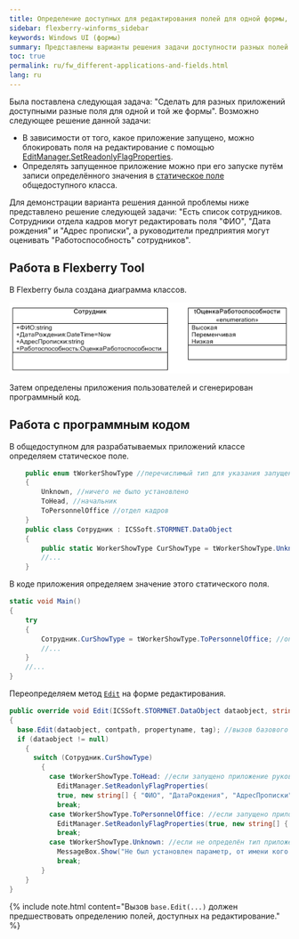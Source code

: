 ```yaml
---
title: Определение доступных для редактирования полей для одной формы, но разных приложений
sidebar: flexberry-winforms_sidebar
keywords: Windows UI (формы)
summary: Представлены варианты решения задачи доступности разных полей для одной и той же формы в разных приложениях, рассмотрен подробный пример с пошаговым объяснением
toc: true
permalink: ru/fw_different-applications-and-fields.html
lang: ru
---
```


Была поставлена следующая задача: "Сделать для разных приложений доступными разные поля для одной и той же формы".
Возможно следующее решение данной задачи:

* В зависимости от того, какое приложение запущено, можно блокировать поля на редактирование с помощью [EditManager.SetReadonlyFlagProperties](fw_editmanager.html).
* Определять запущенное приложение можно при его запуске путём записи определённого значения в [статическое поле](http://msdn.microsoft.com/library/98f28cdx.aspx) общедоступного класса.

Для демонстрации варианта решения данной проблемы ниже представлено решение следующей задачи: "Есть список сотрудников. Сотрудники отдела кадров могут редактировать поля "ФИО", "Дата рождения" и "Адрес прописки", а руководители предприятия могут оценивать "Работоспособность" сотрудников".

## Работа в Flexberry Tool

В Flexberry была создана диаграмма классов.

![Диаграмма классов](/images/pages/products/flexberry-winforms/desktop/class-diagram_-workers.jpg)

Затем определены приложения пользователей и сгенерирован программный код.

## Работа с программным кодом

В общедоступном для разрабатываемых приложений классе определяем статическое поле.

```csharp
    public enum tWorkerShowType //перечислимый тип для указания запущенного приложения
    {
        Unknown, //ничего не было установлено
        ToHead, //начальник
        ToPersonnelOffice //отдел кадров
    }
    public class Сотрудник : ICSSoft.STORMNET.DataObject
    {
        public static WorkerShowType CurShowType = tWorkerShowType.Unknown; //статическое поле для указания запущенного приложения
        //...
    }
```

В коде приложения определяем значение этого статического поля.

```csharp
static void Main()
{
    try
    {
        Сотрудник.CurShowType = tWorkerShowType.ToPersonnelOffice; //определяем значение статического поля
        //...
    }
    //...
}
```

Переопределяем метод [`Edit`](fw_form-interaction.html) на форме редактирования.

```csharp
public override void Edit(ICSSoft.STORMNET.DataObject dataobject, string contpath, string propertyname, object tag)
{
  base.Edit(dataobject, contpath, propertyname, tag); //вызов базового метода
  if (dataobject != null)
    {
      switch (Сотрудник.CurShowType)
        {
          case tWorkerShowType.ToHead: //если запущено приложение руководителя
            EditManager.SetReadonlyFlagProperties(
            true, new string[] { "ФИО", "ДатаРождения", "АдресПрописки" });
            break;
          case tWorkerShowType.ToPersonnelOffice: //если запущено приложение сотрудника отдела кадров
            EditManager.SetReadonlyFlagProperties(true, new string[] { "Работоспособность" });
            break;
          case tWorkerShowType.Unknown: //если не определён тип приложения
            MessageBox.Show("Не был установлен параметр, от имени кого была запущена форма.");
            break;
        }
    }
}
```

{% include note.html content="Вызов `base.Edit(...)` должен предшествовать определению полей, доступных на редактирование." %}
